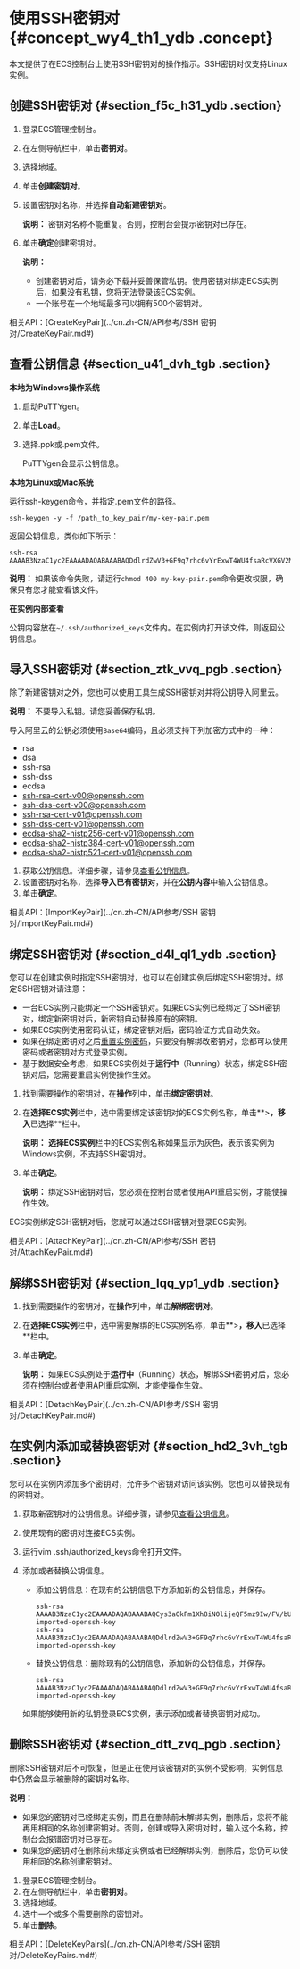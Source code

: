 # 使用SSH密钥对 {#concept_wy4_th1_ydb .concept}

本文提供了在ECS控制台上使用SSH密钥对的操作指示。SSH密钥对仅支持Linux实例。

## 创建SSH密钥对 {#section_f5c_h31_ydb .section}

1.  登录ECS管理控制台。
2.  在左侧导航栏中，单击**密钥对**。
3.  选择地域。
4.  单击**创建密钥对**。
5.  设置密钥对名称，并选择**自动新建密钥对**。

    **说明：** 密钥对名称不能重复。否则，控制台会提示密钥对已存在。

6.  单击**确定**创建密钥对。

    **说明：** 

    -   创建密钥对后，请务必下载并妥善保管私钥。使用密钥对绑定ECS实例后，如果没有私钥，您将无法登录该ECS实例。
    -   一个账号在一个地域最多可以拥有500个密钥对。

相关API：[CreateKeyPair](../cn.zh-CN/API参考/SSH 密钥对/CreateKeyPair.md#)

## 查看公钥信息 {#section_u41_dvh_tgb .section}

**本地为Windows操作系统**

1.  启动PuTTYgen。
2.  单击**Load**。
3.  选择.ppk或.pem文件。

    PuTTYgen会显示公钥信息。


**本地为Linux或Mac系统**

运行ssh-keygen命令，并指定.pem文件的路径。

```
ssh-keygen -y -f /path_to_key_pair/my-key-pair.pem
```

返回公钥信息，类似如下所示：

```
ssh-rsa AAAAB3NzaC1yc2EAAAADAQABAAABAQDdlrdZwV3+GF9q7rhc6vYrExwT4WU4fsaRcVXGV2Mg9RHex21hl1au77GkmnIgukBZjywlQOT4GDdsJy2nBOdJPrCEBIP6t0Mk5aPkK/fctNuKjcmMMOA8YUT+sJKn3l7rCLkesE+S5880yNdRjBiiUy40kyr7Y+fqGVdSOHGMXZQPpkBtojcV14uAy0yV6/htEqGa/Jq4fH7bR6CYQ2XgH/hCap29Mdi/G5Tx1nbUKuIHdMWOPvjGACGcXclex+lHtTGiAIRG1riyNRVC47ZEVCxxxxxx
```

**说明：** 如果该命令失败，请运行`chmod 400 my-key-pair.pem`命令更改权限，确保只有您才能查看该文件。

**在实例内部查看**

公钥内容放在`~/.ssh/authorized_keys`文件内。在实例内打开该文件，则返回公钥信息。

## 导入SSH密钥对 {#section_ztk_vvq_pgb .section}

除了新建密钥对之外，您也可以使用工具生成SSH密钥对并将公钥导入阿里云。

**说明：** 不要导入私钥。请您妥善保存私钥。

导入阿里云的公钥必须使用`Base64`编码，且必须支持下列加密方式中的一种：

-   rsa
-   dsa
-   ssh-rsa
-   ssh-dss
-   ecdsa
-   ssh-rsa-cert-v00@openssh.com
-   ssh-dss-cert-v00@openssh.com
-   ssh-rsa-cert-v01@openssh.com
-   ssh-dss-cert-v01@openssh.com
-   ecdsa-sha2-nistp256-cert-v01@openssh.com
-   ecdsa-sha2-nistp384-cert-v01@openssh.com
-   ecdsa-sha2-nistp521-cert-v01@openssh.com

1.  获取公钥信息。详细步骤，请参见[查看公钥信息](#)。
2.  设置密钥对名称，选择**导入已有密钥对**，并在**公钥内容**中输入公钥信息。
3.  单击**确定**。

相关API：[ImportKeyPair](../cn.zh-CN/API参考/SSH 密钥对/ImportKeyPair.md#)

## 绑定SSH密钥对 {#section_d4l_ql1_ydb .section}

您可以在创建实例时指定SSH密钥对，也可以在创建实例后绑定SSH密钥对。绑定SSH密钥对请注意：

-   一台ECS实例只能绑定一个SSH密钥对。如果ECS实例已经绑定了SSH密钥对，绑定新密钥对后，新密钥自动替换原有的密钥。
-   如果ECS实例使用密码认证，绑定密钥对后，密码验证方式自动失效。
-   如果在绑定密钥对之后[重置实例密码](../cn.zh-CN/实例/管理实例资源/重置实例登录密码.md#)，只要没有解绑改密钥对，您都可以使用密码或者密钥对方式登录实例。
-   基于数据安全考虑，如果ECS实例处于**运行中**（Running）状态，绑定SSH密钥对后，您需要重启实例使操作生效。

1.  找到需要操作的密钥对，在**操作**列中，单击**绑定密钥对**。
2.  在**选择ECS实例**栏中，选中需要绑定该密钥对的ECS实例名称，单击**\>**，移入**已选择**栏中。

    **说明：** **选择ECS实例**栏中的ECS实例名称如果显示为灰色，表示该实例为Windows实例，不支持SSH密钥对。

3.  单击**确定**。

    **说明：** 绑定SSH密钥对后，您必须在控制台或者使用API重启实例，才能使操作生效。


ECS实例绑定SSH密钥对后，您就可以通过SSH密钥对登录ECS实例。

相关API：[AttachKeyPair](../cn.zh-CN/API参考/SSH 密钥对/AttachKeyPair.md#)

## 解绑SSH密钥对 {#section_lqq_yp1_ydb .section}

1.  找到需要操作的密钥对，在**操作**列中，单击**解绑密钥对**。
2.  在**选择ECS实例**栏中，选中需要解绑的ECS实例名称，单击**\>**，移入**已选择**栏中。
3.  单击**确定**。

    **说明：** 如果ECS实例处于**运行中**（Running）状态，解绑SSH密钥对后，您必须在控制台或者使用API重启实例，才能使操作生效。


相关API：[DetachKeyPair](../cn.zh-CN/API参考/SSH 密钥对/DetachKeyPair.md#)

## 在实例内添加或替换密钥对 {#section_hd2_3vh_tgb .section}

您可以在实例内添加多个密钥对，允许多个密钥对访问该实例。您也可以替换现有的密钥对。

1.  获取新密钥对的公钥信息。详细步骤，请参见[查看公钥信息](#)。
2.  使用现有的密钥对连接ECS实例。
3.  运行vim .ssh/authorized\_keys命令打开文件。
4.  添加或者替换公钥信息。

    -   添加公钥信息：在现有的公钥信息下方添加新的公钥信息，并保存。

        ```
        ssh-rsa AAAAB3NzaC1yc2EAAAADAQABAAABAQCys3aOkFm1Xh8iN0lijeQF5mz9Iw/FV/bUUduZjauiJa1KQJSF4+czKtqMAv38QEspiWStkSfpTn1g9qeUhfKd4uWlmxeQ+XjPsf22fRem+v7MHMa7KnZWiHJxO62D4Ihvv2hKfskz8K44mVMeInMjGO+u17IaL2l2ri8q9YdvVHt0Mw5TpCkERWGoBPE1Y8vxFb97TaE5+zc+2+eff6PDCMkVTP+c/feMeCxpx6Lhc2NEpHIPxMpjOv1IytKiDfWcezA2aCmKre0Q2t/YudCmJ8HTCnLId5LpirbNE4X08Bk7tXZAU8UaoeDdUr/FKB1Cxw1TbGMTfWBcdWkdp2lv imported-openssh-key
        ssh-rsa AAAAB3NzaC1yc2EAAAADAQABAAABAQDdlrdZwV3+GF9q7rhc6vYrExwT4WU4fsaRcVXGV2Mg9RHex21hl1au77GkmnIgukBZjywlQOT4GDdsJy2nBOdJPrCEBIP6t0Mk5aPkK/fctNuKjcmMMOA8YUT+sJKn3l7rCLkesE+S5880yNdRjBiiUy40kyr7Y+fqGVdSOHGMXZQPpkBtojcV14uAy0yV6/htEqGa/Jq4fH7bR6CYQ2XgH/hCap29Mdi/G5Tx1nbUKuIHdMWOPvjGACGcXclex+lHtTGiAIRG1riyNRVC47ZEVCg9iTWWGrWFvVlnI0E3Deb/9H9mPCO1Xt2fxxxxxxxxBtmR imported-openssh-key
        ```

    -   替换公钥信息：删除现有的公钥信息，添加新的公钥信息，并保存。

        ```
        ssh-rsa AAAAB3NzaC1yc2EAAAADAQABAAABAQDdlrdZwV3+GF9q7rhc6vYrExwT4WU4fsaRcVXGV2Mg9RHex21hl1au77GkmnIgukBZjywlQOT4GDdsJy2nBOdJPrCEBIP6t0Mk5aPkK/fctNuKjcmMMOA8YUT+sJKn3l7rCLkesE+S5880yNdRjBiiUy40kyr7Y+fqGVdSOHGMXZQPpkBtojcV14uAy0yV6/htEqGa/Jq4fH7bR6CYQ2XgH/hCap29Mdi/G5Tx1nbUKuIHdMWOPvjGACGcXclex+lHtTGiAIRG1riyNRVC47ZEVCg9iTWWGrWFvVlnI0E3Deb/9H9mPCO1Xt2fxxxxxxxxBtmR imported-openssh-key
        ```

    如果能够使用新的私钥登录ECS实例，表示添加或者替换密钥对成功。


## 删除SSH密钥对 {#section_dtt_zvq_pgb .section}

删除SSH密钥对后不可恢复，但是正在使用该密钥对的实例不受影响，实例信息中仍然会显示被删除的密钥对名称。

**说明：** 

-   如果您的密钥对已经绑定实例，而且在删除前未解绑实例，删除后，您将不能再用相同的名称创建密钥对。否则，创建或导入密钥对时，输入这个名称，控制台会报错密钥对已存在。
-   如果您的密钥对在删除前未绑定实例或者已经解绑实例，删除后，您仍可以使用相同的名称创建密钥对。

1.  登录ECS管理控制台。
2.  在左侧导航栏中，单击**密钥对**。
3.  选择地域。
4.  选中一个或多个需要删除的密钥对。
5.  单击**删除**。

相关API：[DeleteKeyPairs](../cn.zh-CN/API参考/SSH 密钥对/DeleteKeyPairs.md#)

